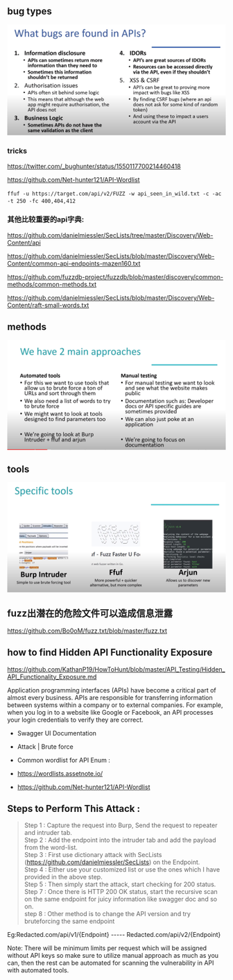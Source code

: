 ## bug types
![img_2.png](img_2.png)



### tricks
https://twitter.com/_bughunter/status/1550117700214460418

https://github.com/Net-hunter121/API-Wordlist

`ffuf -u https://target.com/api/v2/FUZZ -w api_seen_in_wild.txt -c -ac -t 250 -fc 400,404,412`

### 其他比较重要的api字典:

https://github.com/danielmiessler/SecLists/tree/master/Discovery/Web-Content/api

https://github.com/danielmiessler/SecLists/blob/master/Discovery/Web-Content/common-api-endpoints-mazen160.txt

https://github.com/fuzzdb-project/fuzzdb/blob/master/discovery/common-methods/common-methods.txt

https://github.com/danielmiessler/SecLists/blob/master/Discovery/Web-Content/raft-small-words.txt

## methods

![img_1.png](img_1.png)


## tools
![img.png](img.png)

## fuzz出潜在的危险文件可以造成信息泄露
https://github.com/Bo0oM/fuzz.txt/blob/master/fuzz.txt


## how  to find Hidden API Functionality Exposure

https://github.com/KathanP19/HowToHunt/blob/master/API_Testing/Hidden_API_Functionality_Exposure.md

Application programming interfaces (APIs) have become a critical part of almost every business. APIs are responsible for transferring information between systems within a company or to external companies. For example, when you log in to a website like Google or Facebook, an API processes your login credentials to verify they are correct.
- Swagger UI Documentation
- Attack | Brute force
- Common wordlist for API Enum :

- https://wordlists.assetnote.io/
- https://github.com/Net-hunter121/API-Wordlist


## Steps to Perform This Attack :
>Step 1 : Capture the request into Burp, Send the request to repeater and intruder tab. <br>
Step 2 : Add the endpoint into the intruder tab and add the payload from the word-list. <br>
Step 3 : First use dictionary attack with SecLists (https://github.com/danielmiessler/SecLists) on the Endpoint. <br>
Step 4 : Either use your customized list or use the ones which I have provided in the above step. <br>
Step 5 : Then simply start the attack, start checking for 200 status.  <br>
Step 7 : Once there is HTTP 200 OK status, start the recursive scan on the same endpoint for juicy information like swagger doc and so on.  <br>
step 8 : Other method is to change the API version and try bruteforcing the same endpoint  <br>

Eg:Redacted.com/api/v1/{Endpoint} ----- Redacted.com/api/v2/{Endpoint}   <br>

Note: There will be minimum limits per request which will be assigned without API keys so make sure to utilize manual approach as much as you can, then the rest can be automated for scanning the vulnerability in API with automated tools.